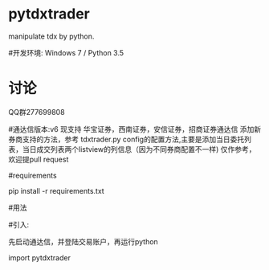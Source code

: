 # pytdxtrader

manipulate tdx by python.

#开发环境: Windows 7 / Python 3.5

# 讨论
  QQ群277699808
  

#通达信版本:v6
  现支持 华宝证券，西南证券，安信证券，招商证券通达信
  添加新券商支持的方法，参考 tdxtrader.py config的配置方法,主要是添加当日委托列表，当日成交列表两个listview的列信息（因为不同券商配置不一样)
  仅作参考，欢迎提pull request

#requirements

pip install -r requirements.txt

#用法

#引入:

先启动通达信，并登陆交易账户，再运行python

import pytdxtrader

